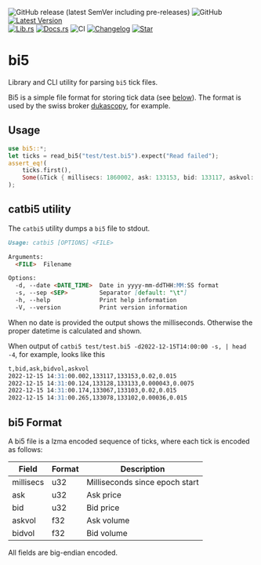 ![GitHub release (latest SemVer including pre-releases)](https://img.shields.io/github/v/release/mayeranalytics/bi5?include_prereleases)
![GitHub](https://img.shields.io/github/license/mayeranalytics/bi5)
[![Latest Version](https://img.shields.io/crates/v/bi5.svg)](https://crates.io/crates/bi5)  
[![Lib.rs](https://img.shields.io/badge/lib.rs-v0.1.0-blue)](https://lib.rs/crates/bi5)
[![Docs.rs](https://docs.rs/bi5/badge.svg)](https://docs.rs/bi5)
![CI](https://github.com/mayeranalytics/bi5/actions/workflows/ci.yml/badge.svg)
[![Changelog](https://img.shields.io/badge/changelog-0.1.0-blue)](https://github.com/mayeranalytics/bi5/blob/main/Changelog.md)
[![Star](https://img.shields.io/github/stars/mayeranalytics/bi5.svg?style=social&amp;label=Star&amp;maxAge=2592000)](https://github.com/mayeranalytics/bi5)

# bi5

Library and CLI utility for parsing `bi5` tick files.

Bi5 is a simple file format for storing tick data (see [below](bi5-format)). The format is used by the swiss broker [dukascopy](https://www.dukascopy.com/trading-tools/widgets/quotes/historical_data_feed), for example.

## Usage

```Rust
use bi5::*;
let ticks = read_bi5("test/test.bi5").expect("Read failed");
assert_eq!(
    ticks.first(), 
    Some(&Tick { millisecs: 1860002, ask: 133153, bid: 133117, askvol: 0.015, bidvol: 0.02 })
);
```

## catbi5 utility

The `catbi5` utility dumps a `bi5` file to stdout.

```markdown
Usage: catbi5 [OPTIONS] <FILE>

Arguments:
  <FILE>  Filename

Options:
  -d, --date <DATE_TIME>  Date in yyyy-mm-ddTHH:MM:SS format
  -s, --sep <SEP>         Separator [default: "\t"]
  -h, --help              Print help information
  -V, --version           Print version information
```

When no date is provided the output shows the milliseconds. Otherwise the proper datetime is calculated and shown.

When output of `catbi5 test/test.bi5 -d2022-12-15T14:00:00 -s, | head -4`, for example, looks like this

```markdown
t,bid,ask,bidvol,askvol
2022-12-15 14:31:00.002,133117,133153,0.02,0.015
2022-12-15 14:31:00.124,133128,133133,0.000043,0.0075
2022-12-15 14:31:00.174,133067,133103,0.02,0.015
2022-12-15 14:31:00.265,133078,133102,0.00036,0.015
```

## bi5 Format

A bi5 file is a lzma encoded sequence of ticks, where each tick is encoded as follows:

| Field     | Format | Description                    |
| --------- | ------ | ------------------------------ |
| millisecs | u32    | Milliseconds since epoch start |
| ask       | u32    | Ask price                      |
| bid       | u32    | Bid price                      |
| askvol    | f32    | Ask volume                     |
| bidvol    | f32    | Bid volume                     |

All fields are big-endian encoded.
